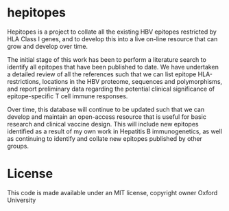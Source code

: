# hepitopes

Hepitopes is a project to collate all the existing HBV epitopes restricted by HLA Class I genes, and to develop this into a live on-line resource that can grow and develop over time.
 
The initial stage of this work has been to perform a literature search to identify all epitopes that have been published to date. We have undertaken a detailed review of all the references such that we can list epitope HLA-restrictions, locations in the HBV proteome, sequences and polymorphisms, and report preliminary data regarding the potential clinical significance of epitope-specific T cell immune responses.
 
Over time, this database will continue to be updated such that we can develop and maintain an open-access resource that is useful for basic research and clinical vaccine design. This will include new epitopes identified as a result of my own work in Hepatitis B immunogenetics, as well as continuing to identify and collate new epitopes published by other groups.

# License

This code is made available under an MIT license, copyright owner Oxford University
